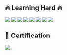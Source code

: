 
<!---
OhWonJu/OhWonJu is a ✨ special ✨ repository because its `README.md` (this file) appears on your GitHub profile.
You can click the Preview link to take a look at your changes.
--->
## 🔥 Learning Hard 🔥
<div id="badges">
  <img src="https://img.shields.io/badge/JavaScript-F7DF1E?style=flat-square&logo=JavaScript&logoColor=white"/>
  <img src="https://img.shields.io/badge/TypeScript-3178C6?style=flat-square&logo=TypeScript&logoColor=white"/>
  <img src="https://img.shields.io/badge/React-61DAFB?style=flat-square&logo=React&logoColor=white"/>
  <img src="https://img.shields.io/badge/Next-000000?style=flat-square&logo=Next.js&logoColor=white"/> 
  <img src="https://img.shields.io/badge/GraphQL-E434AA?style=flat-square&logo=GraphQL&logoColor=white"/>
  <img src="https://img.shields.io/badge/Apollo GraphQL-311C87?style=flat-square&logo=Apollo GraphQL&logoColor=white"/>
  <img src="https://img.shields.io/badge/NestJS-E0234E?style=flat-square&logo=NestJS&logoColor=white"/>
  <img src="https://img.shields.io/badge/Python-3776AB?style=flat-square&logo=Python&logoColor=white"/>
</div>

## 🧐 Certification
<div id="badges">
  <a href="\https://www.credential.net/a5c7c48b-9be3-4e75-b324-49b05d81cfff#gs.2fxttg" target="_blank">
    <img src="https://img.shields.io/badge/TensorFlow-FF6F00?style=flat-square&logo=TensorFlow&logoColor=white"/>
  </a>
</div>
